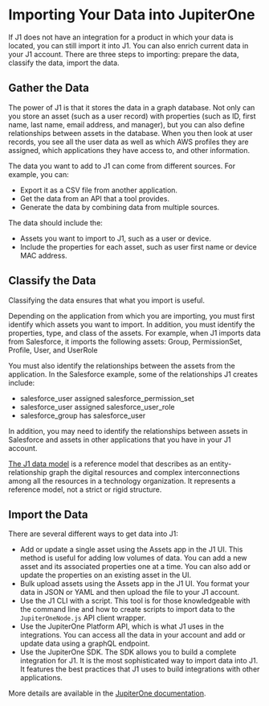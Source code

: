 # Importing Your Data into JupiterOne

If J1 does not have an integration for a product in which your data is located, 
you can still import it into J1. You can also enrich current data in your J1 account. 
There are three steps to importing: prepare the data, classify the data, import 
the data.

## Gather the Data

The power of J1 is that it stores the data in a graph database. Not only can 
you store an asset (such as a user record) with properties (such as ID, first name, 
last name, email address, and manager), but you can also define relationships 
between assets in the database. When you then look at user records, you see
all the user data as well as which AWS profiles they are assigned, which 
applications they have access to, and other information.

The data you want to add to J1 can come from different sources. For example, 
you can:

- Export it as a CSV file from another application. 
- Get the data from an API that a tool provides. 
- Generate the data by combining data from multiple sources. 

The data should include the:

- Assets you want to import to J1, such as a user or device.
- Include the properties for each asset, such as user first name or 
  device MAC address.

## Classify the Data

Classifying the data ensures that what you import is useful. 

Depending on the application from which you are importing, you must first
identify which assets you want to import. In addition, you must identify
the properties, type, and class of the assets.  For example, when J1 imports 
data from Salesforce, it imports the following assets: Group, PermissionSet, 
Profile, User, and UserRole

You must also identify the relationships between the assets from the application. 
In the Salesforce example, some of the relationships J1 creates include:

- salesforce_user assigned salesforce_permission_set
- salesforce_user assigned salesforce_user_role
- salesforce_group has salesforce_user

In addition, you may need to identify the relationships between assets in Salesforce 
and assets in other applications that you have in your J1 account.

[The J1 data model](../docs/jupiterone-data-model.png) is a reference model that describes as an entity-relationship graph 
the digital resources and complex interconnections among all the resources 
in a technology organization. It represents a reference model, not a strict or rigid structure.

## Import the Data

There are several different ways to get data into J1:

- Add or update a single asset using the Assets app in the J1 UI. This method is useful 
  for adding low volumes of data. You can add a new asset and its associated properties 
  one at a time. You can also add or update the properties on an existing asset in the UI. 
- Bulk upload assets using the Assets app in the J1 UI. You format your data in 
  JSON or YAML and then upload the file to your J1 account. 
- Use the J1 CLI with a script. This tool is for those knowledgeable with the command line 
  and how to create scripts to import data to the `JupiterOneNode.js` API client wrapper. 
- Use the JupiterOne Platform API, which is what J1 uses in the integrations. You can access 
  all the data in your account and add or update data using a graphQL endpoint. 
- Use the JupiterOne SDK. The SDK allows you to build a complete integration for J1. It is the most sophisticated way to import data into J1. It features the best practices that 
  J1 uses to build integrations with other applications.

More details are available in the [JupiterOne documentation](https://support.jupiterone.io/hc/en-us).